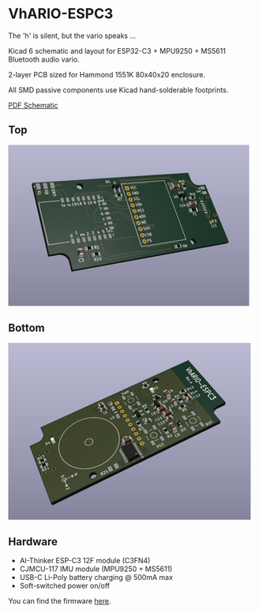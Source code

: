 # VhARIO-ESPC3

The 'h' is silent, but the vario speaks ...

Kicad 6 schematic and layout for ESP32-C3 + MPU9250 + MS5611 Bluetooth audio vario.

2-layer PCB sized for Hammond 1551K 80x40x20 enclosure.

All SMD passive components use Kicad hand-solderable footprints.

[PDF Schematic](espc3-vario-schematic.pdf)

## Top
<img src="docs/top.png">

## Bottom
<img src="docs/bottom.png">


## Hardware

* AI-Thinker  ESP-C3 12F module (C3FN4)
* CJMCU-117 IMU module (MPU9250 + MS5611)
* USB-C Li-Poly battery charging @ 500mA max
* Soft-switched power on/off

You can find the firmware [here](https://github.com/har-in-air/ESP32C3_BLUETOOTH_AUDIO_VARIO).
